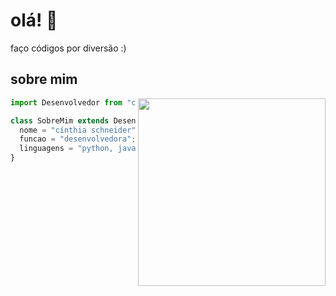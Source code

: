 # olá! 👋

faço códigos por diversão :)

## sobre mim

<img align="right" width="300" src="https://media.tenor.com/tNYus4tK5dEAAAAC/anime-computer.gif" />

```js
import Desenvolvedor from "cinthiasschneider";

class SobreMim extends Desenvolvedor {
  nome = "cínthia schneider";
  funcao = "desenvolvedora";
  linguagens = "python, javascript, php";
}
```



